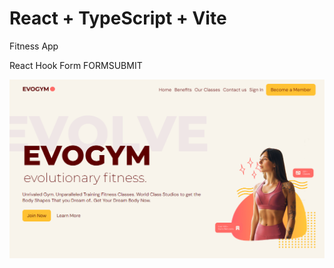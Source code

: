 # React + TypeScript + Vite

Fitness App

React Hook Form
FORMSUBMIT

![Alt text](./src/assets/fitness-app.png)
